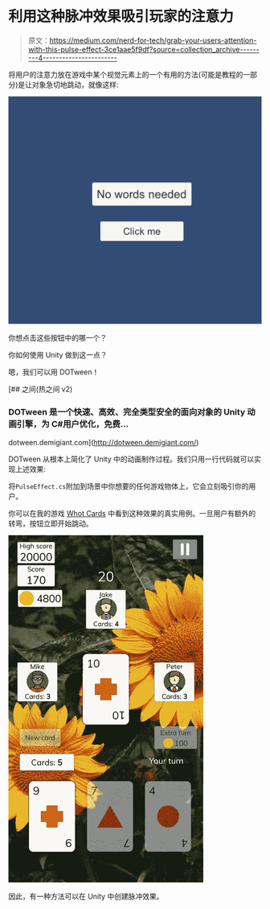 # 利用这种脉冲效果吸引玩家的注意力

> 原文：<https://medium.com/nerd-for-tech/grab-your-users-attention-with-this-pulse-effect-3ce1aae5f9df?source=collection_archive---------4----------------------->

将用户的注意力放在游戏中某个视觉元素上的一个有用的方法(可能是教程的一部分)是让对象急切地跳动，就像这样:

![](img/8382126058c89d9b668a05016706edd0.png)

你想点击这些按钮中的哪一个？

你如何使用 Unity 做到这一点？

嗯，我们可以用 DOTween！

[](http://dotween.demigiant.com/) [## 之间(热之间 v2)

### DOTween 是一个快速、高效、完全类型安全的面向对象的 Unity 动画引擎，为 C#用户优化，免费…

dotween.demigiant.com](http://dotween.demigiant.com/) 

DOTween 从根本上简化了 Unity 中的动画制作过程。我们只用一行代码就可以实现上述效果:

将`PulseEffect.cs`附加到场景中你想要的任何游戏物体上，它会立刻吸引你的用户。

你可以在我的游戏 [Whot Cards](https://play.google.com/store/apps/details?id=com.tariibaba.whotcards&utm_source=medium.com) 中看到这种效果的真实用例。一旦用户有额外的转弯，按钮立即开始跳动。

![](img/3c616882b0fd4e870d6b878b9102def4.png)

因此，有一种方法可以在 Unity 中创建脉冲效果。